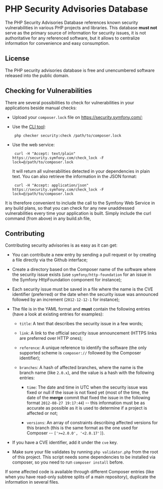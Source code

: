PHP Security Advisories Database
================================

The PHP Security Advisories Database references known security
vulnerabilities in various PHP projects and libraries. This database **must
not** serve as the primary source of information for security issues, it is
not authoritative for any referenced software, but it allows to centralize
information for convenience and easy consumption.

License
-------

The PHP security advisories database is free and unencumbered software released
into the public domain.

Checking for Vulnerabilities
----------------------------

There are several possibilities to check for vulnerabilities in your
applications beside manual checks:

 * Upload your `composer.lock` file on https://security.symfony.com/;

 * Use the [CLI tool][1]:

        php checker security:check /path/to/composer.lock

 * Use the web service:

        curl -H "Accept: text/plain" https://security.symfony.com/check_lock -F lock=@/path/to/composer.lock

   It will return all vulnerabilities detected in your dependencies in plain
   text. You can also retrieve the information in the JSON format:

        curl -H "Accept: application/json" https://security.symfony.com/check_lock -F lock=@/path/to/composer.lock

It is therefore convenient to include the call to the Symfony Web Service in any build plans, so that you can check for any new unaddressed vulnerabilities every time your application is built. Simply include the curl command (from above) in any build.sh file, 

Contributing
------------

Contributing security advisories is as easy as it can get:

  * You can contribute a new entry by sending a pull request or by creating a
    file directly via the Github interface;

  * Create a directory based on the Composer name of the software where the
    security issue exists (use `symfony/http-foundation` for an issue in the
    Symfony HttpFoundation component for instance);

  * Each security issue must be saved in a file where the name is the CVE
    identifier (preferred) or the date when the security issue was announced
    followed by an increment (`2012-12-12-1` for instance);

  * The file is in the YAML format and **must** contain the following entries
    (have a look at existing entries for examples):

      * `title`:     A text that describes the security issue in a few words;

      * `link`:      A link to the official security issue announcement (HTTPS
        links are preferred over HTTP ones);

      * `reference`: A unique reference to identify the software (the only
        supported scheme is `composer://` followed by the Composer identifier);

      * `branches`: A hash of affected branches, where the name is the branch
        name (like `2.0.x`), and the value is a hash with the following
        entries:

          * `time`: The date and time in UTC when the security issue was fixed or null if the
            issue is not fixed yet (most of the time, the date of the **merge**
            commit that fixed the issue in the following format `2012-08-27
            19:17:44`) -- this information must be as accurate as possible as it
            is used to determine if a project is affected or not;

          * `versions`: An array of constraints describing affected versions
            for this branch (this is the same format as the one used for
            Composer -- `['>=2.0.0', '<2.0.17']`).

  * If you have a CVE identifier, add it under the `cve` key.

  * Make sure your file validates by running `php validator.php` from the root of this project.
    This script needs some dependencies to be installed via composer, so you need to
    run `composer install` before.

If some affected code is available through different Composer entries (like
when you have read-only subtree splits of a main repository), duplicate the
information in several files.

[1]: https://github.com/sensiolabs/security-checker
